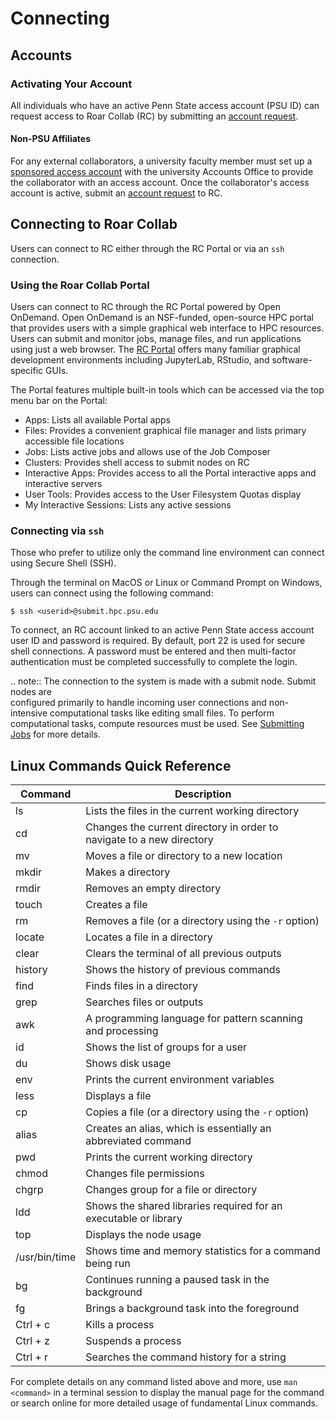 
# Connecting




## Accounts


### Activating Your Account

All individuals who have an active Penn State access account (PSU ID) can 
request access to Roar Collab (RC) by submitting an 
[account request](https://www.icds.psu.edu/computing-services/account-setup). 


#### Non-PSU Affiliates

For any external collaborators, a university faculty member must set up a 
[sponsored access account](https://security.psu.edu/services/penn-state-accts/sponsored) 
with the university Accounts Office to provide the collaborator with an access 
account. Once the collaborator's access account is active, submit an 
[account request](https://www.icds.psu.edu/computing-services/account-setup) 
to RC.


## Connecting to Roar Collab

Users can connect to RC either through the RC Portal or via an `ssh` 
connection.


### Using the Roar Collab Portal

Users can connect to RC through the RC Portal powered by Open OnDemand. Open 
OnDemand is an NSF-funded, open-source HPC portal that provides users with a 
simple graphical web interface to HPC resources. Users can submit and monitor 
jobs, manage files, and run applications using just a web browser. The 
[RC Portal](https://rcportal.hpc.psu.edu) 
offers many familiar graphical development environments including JupyterLab, 
RStudio, and software-specific GUIs.

The Portal features multiple built-in tools which can be accessed via the top 
menu bar on the Portal:

 - Apps: Lists all available Portal apps
 - Files: Provides a convenient graphical file manager and lists primary accessible file locations
 - Jobs: Lists active jobs and allows use of the Job Composer
 - Clusters: Provides shell access to submit nodes on RC
 - Interactive Apps: Provides access to all the Portal interactive apps and interactive servers
 - User Tools: Provides access to the User Filesystem Quotas display
 - My Interactive Sessions: Lists any active sessions


### Connecting via `ssh`

Those who prefer to utilize only the command line environment can connect using 
Secure Shell (SSH). 

Through the terminal on MacOS or Linux or Command Prompt on Windows, users can 
connect using the following command:

```
$ ssh <userid>@submit.hpc.psu.edu
```

To connect, an RC account linked to an active Penn State access account user ID 
and password is required. By default, port 22 is used for secure shell 
connections. A password must be entered and then multi-factor authentication must be completed successfully to complete the login.

.. note::
    The connection to the system is made with a submit node. Submit nodes are  
    configured primarily to handle incoming user connections and non-intensive 
    computational tasks like editing small files. To perform computational 
    tasks, compute resources must be used. See 
    [Submitting Jobs](03_SubmittingJobs.md) for more details.


[//]: <> (#### X11 Forwarding)




## Linux Commands Quick Reference

| Command | Description |
| ---- | ---- |
| ls | Lists the files in the current working directory |
| cd | Changes the current directory in order to navigate to a new directory |
| mv | Moves a file or directory to a new location |
| mkdir | Makes a directory |
| rmdir | Removes an empty directory |
| touch | Creates a file |
| rm | Removes a file (or a directory using the `-r` option) |
| locate | Locates a file in a directory |
| clear | Clears the terminal of all previous outputs |
| history | Shows the history of previous commands |
| find | Finds files in a directory |
| grep | Searches files or outputs |
| awk | A programming language for pattern scanning and processing |
| id | Shows the list of groups for a user |
| du | Shows disk usage |
| env | Prints the current environment variables |
| less | Displays a file |
| cp | Copies a file (or a directory using the `-r` option) |
| alias | Creates an alias, which is essentially an abbreviated command |
| pwd | Prints the current working directory |
| chmod | Changes file permissions |
| chgrp | Changes group for a file or directory |
| ldd | Shows the shared libraries required for an executable or library |
| top | Displays the node usage |
| /usr/bin/time | Shows time and memory statistics for a command being run |
| bg | Continues running a paused task in the background |
| fg | Brings a background task into the foreground |
| Ctrl + c | Kills a process |
| Ctrl + z | Suspends a process |
| Ctrl + r | Searches the command history for a string |

For complete details on any command listed above and more, use `man <command>` 
in a terminal session to display the manual page for the command or search 
online for more detailed usage of fundamental Linux commands.

